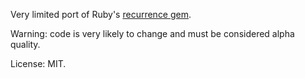 Very limited port of Ruby's [recurrence gem](https://github.com/fnando/recurrence).

Warning: code is very likely to change and must be considered alpha quality.

License: MIT.
